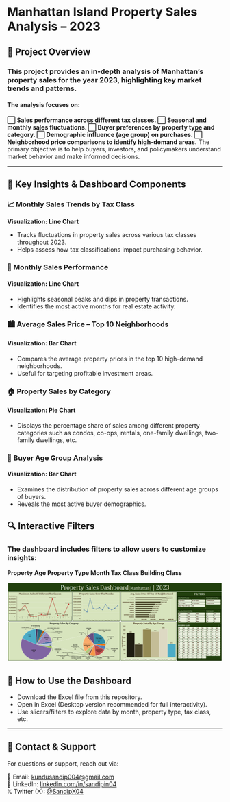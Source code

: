 # Manhattan Island Property Sales Analysis – 2023

## 📌 Project Overview
### This project provides an in-depth analysis of Manhattan’s property sales for the year 2023, highlighting key market trends and patterns.
#### The analysis focuses on:
**⬜ Sales performance across different tax classes.
⬜ Seasonal and monthly sales fluctuations.
⬜ Buyer preferences by property type and category.
⬜ Demographic influence (age group) on purchases.
⬜ Neighborhood price comparisons to identify high-demand areas.**
The primary objective is to help buyers, investors, and policymakers understand market behavior and make informed decisions.

---

## 📌 Key Insights & Dashboard Components
### 📈 Monthly Sales Trends by Tax Class
**Visualization: Line Chart**
- Tracks fluctuations in property sales across various tax classes throughout 2023.
- Helps assess how tax classifications impact purchasing behavior.

### 📅 Monthly Sales Performance
#### Visualization: Line Chart
- Highlights seasonal peaks and dips in property transactions.
- Identifies the most active months for real estate activity.

### 🏙 Average Sales Price – Top 10 Neighborhoods
#### Visualization: Bar Chart
- Compares the average property prices in the top 10 high-demand neighborhoods.
- Useful for targeting profitable investment areas.

### 🏠 Property Sales by Category
#### Visualization: Pie Chart
- Displays the percentage share of sales among different property categories such as condos, co-ops, rentals, one-family dwellings, two-family dwellings, etc.

### 👥 Buyer Age Group Analysis
#### Visualization: Bar Chart
- Examines the distribution of property sales across different age groups of buyers.
- Reveals the most active buyer demographics.

## 🔍 Interactive Filters
### The dashboard includes filters to allow users to customize insights:
**Property Age
Property Type
Month
Tax Class
Building Class**

![**Property Sales**](https://raw.githubusercontent.com/SandipGit04/Manhattan-Property-Sales-Dashboard/refs/heads/main/Dashboard%20Image/Manhattan%20Property%20Sales%20Dashboard.png)  

## 📌 How to Use the Dashboard
- Download the Excel file from this repository.
- Open in Excel (Desktop version recommended for full interactivity).
- Use slicers/filters to explore data by month, property type, tax class, etc.
---

## 📱 Contact & Support
For questions or support, reach out via:

📩 Email: [kundusandip004@gmail.com](mailto:kundusandip004@gmail.com)  
🔗 LinkedIn: [linkedin.com/in/sandipin04](https://www.linkedin.com/in/sandipin04/)  
𝕏 Twitter (X): [@SandipX04](https://x.com/SandipX04)  
